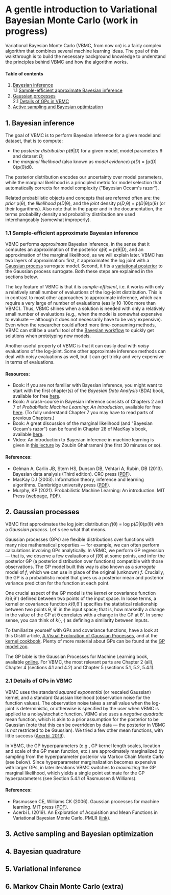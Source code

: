 # A gentle introduction to Variational Bayesian Monte Carlo (work in progress)

Variational Bayesian Monte Carlo (VBMC, from now on) is a fairly complex algorithm that combines several machine learning ideas.
The goal of this walkthrough is to build the necessary background knowledge to understand the principles behind VBMC and how the algorithm works.

#### Table of contents

1. [Bayesian inference](#1-bayesian-inference)    
1.1 [Sample-efficient approximate Bayesian inference](#11-sample-efficient-approximate-bayesian-inference)
2. [Gaussian processes](#2-gaussian-processes)    
2.1 [Details of GPs in VBMC](#21-details-of-gps-in-vbmc)
3. [Active sampling and Bayesian optimization](#3-active-sampling-and-bayesian-optimization)

## 1. Bayesian inference

The goal of VBMC is to perform Bayesian inference for a given model and dataset, that is to compute:
- the *posterior distribution* p(θ|*D*) for a given model, model parameters θ and dataset *D*;
- the *marginal likelihood* (also known as *model evidence*) p(*D*) = ∫p(*D*|θ)p(θ)dθ.

The posterior distribution encodes our uncertainty over model parameters, while the marginal likelihood is a principled metric for model selection that automatically corrects for model complexity ("Bayesian Occam's razor").

Related probabilistic objects and concepts that are referred often are: the *prior* p(θ), the *likelihood* p(*D*|θ), and the *joint* density p(*D*,θ) = p(*D*|θ)p(θ) (or their logarithms). Also note that in the paper and in the documentation, the terms probability density and probability distribution are used interchangeably (somewhat improperly).

### 1.1 Sample-efficient approximate Bayesian inference

VBMC performs *approximate* Bayesian inference, in the sense that it computes an approximation of the posterior q(θ) ≈ p(θ|*D*), and an approximation of the marginal likelihood, as we will explain later. VBMC has two layers of approximation: first, it approximates the log joint with a [Gaussian process](#gaussian-processes) surrogate model. Second, it fits a [variational posterior](#variational-inference) to the Gaussian process surrogate. Both these steps are explained in the sections below.

The key feature of VBMC is that it is *sample-efficient*, i.e. it works with only a relatively small number of evaluations of the log-joint distribution. This is in contrast to most other approaches to approximate inference, which can require a very large of number of evaluations (easily 10-100x more than VBMC). Thus, VBMC shines when a solution is needed with only a relatively small number of evaluations (e.g., when the model is somewhat expensive to evaluate — although it does not necessarily have to be *very* expensive). Even when the researcher could afford more time-consuming methods, VBMC can still be a useful tool of the [Bayesian workflow](https://arxiv.org/abs/2011.01808) to quickly get solutions when prototyping new models.

Another useful property of VBMC is that it can easily deal with *noisy* evaluations of the log-joint. Some other approximate inference methods can deal with noisy evaluations as well, but it can get tricky and very expensive in terms of evaluations.

#### Resources:

- Book: If you are not familiar with Bayesian inference, you might want to start with the first chapter(s) of the *Bayesian Data Analysis* (BDA) book, available for free [here](https://users.aalto.fi/~ave/BDA3.pdf).
- Book: A crash-course in Bayesian inference consists of Chapters 2 and 7 of *Probabilistic Machine Learning: An Introduction*, available for free [here](https://github.com/probml/pml-book/releases/latest/download/pml1.pdf). (To fully understand Chapter 7 you may have to read parts of previous Chapters.)
- Book: A great discussion of the marginal likelihood (and "Bayesian Occam's razor") can be found in Chapter 28 of MacKay's book, available [here](http://www.inference.org.uk/itprnn/book.pdf).
- Video: An introduction to Bayesian inference in machine learning is given in [this lecture](https://www.youtube.com/watch?v=mgBrXnjF8R4) by Zoubin Ghahramani (the first 30 minutes or so).


#### References:
- Gelman A, Carlin JB, Stern HS, Dunson DB, Vehtari A, Rubin, DB (2013). Bayesian data analysis (Third edition). CRC press ([PDF](https://users.aalto.fi/~ave/BDA3.pdf)).
- MacKay DJ (2003). Information theory, inference and learning algorithms. Cambridge university press ([PDF](http://www.inference.org.uk/itprnn/book.pdf)).
- Murphy, KP (2021). Probabilistic Machine Learning: An introduction. MIT Press ([webpage](https://probml.github.io/pml-book/book1.html), [PDF](https://github.com/probml/pml-book/releases/latest/download/pml1.pdf)).

## 2. Gaussian processes

VBMC first approximates the log joint distribution *f*(θ) = log p(*D*|θ)p(θ) with a *Gaussian process*. Let's see what that means.

Gaussian processes (GPs) are flexible distributions over functions with many nice mathematical properties — for example, we can often perform calculations involving GPs analytically. In VBMC, we perform GP regression — that is, we observe a few evaluations of *f*(θ) at some points, and infer the posterior GP (a posterior distribution over functions) compatible with those observations. The GP model built this way is also known as a *surrogate* model of *f*, which we can use in place of the original (unknown) *f*. 
Crucially, the GP is a probabilistic model that gives us a posterior mean and posterior variance prediction for the function at each point.

One crucial aspect of the GP model is the *kernel* or covariance function *k*(θ,θ') defined between two points of the input space. 
In loose terms, a kernel or covariance function *k*(θ,θ') specifies the statistical relationship between two points θ, θ' in the input space; that is, how markedly a change in the value of the GP at θ correlates with a change in the GP at θ'. In some sense, you can think of *k*(⋅,⋅) as defining a similarity between inputs. 

To familiarize yourself with GPs and covariance functions, have a look at this Distill article, [A Visual Exploration of Gaussian Processes](https://distill.pub/2019/visual-exploration-gaussian-processes/), and at the [kernel cookbook](https://www.cs.toronto.edu/~duvenaud/cookbook/).
Plenty of more material about GPs can be found at the [GP model zoo](https://jejjohnson.github.io/gp_model_zoo/intro/).

The GP bible is the Gaussian Processes for Machine Learning book, available [online](http://www.gaussianprocess.org/gpml/chapters/RW.pdf). For VBMC, the most relevant parts are Chapter 2 (all), Chapter 4 (sections 4.1 and 4.2) and Chapter 5 (sections 5.1, 5.2, 5.4.1).

### 2.1 Details of GPs in VBMC

VBMC uses the standard *squared exponential* (or rescaled Gaussian) kernel, and a standard Gaussian likelihood (observation noise for the function values). The observation noise takes a small value when the log-joint is deterministic, or otherwise is specified by the user when VBMC is applied to a noisy/stochatic function.
VBMC also uses a *negative quadratic* mean function, which is akin to a prior assumption for the posterior to be Gaussian (note that this can be overridden by data — the posterior in VBMC is *not* restricted to be Gaussian). We tried a few other mean functions, with little success ([Acerbi, 2019](http://proceedings.mlr.press/v96/acerbi19a.html)).

In VBMC, the GP hyperparameters (e.g., GP kernel length scales, location and scale of the GP mean function, etc.) are approximately marginalized by sampling from the hyperparameter posterior via Markov Chain Monte Carlo (see below).
Since hyperparameter marginalization becomes expensive with larger GPs, in later iterations VBMC switches to *maximizing* the GP marginal likelihood, which yields a single point estimate for the GP hyperparameters (see Section 5.4.1 of Rasmussen & Williams).

#### References:
- Rasmussen CE, Williams CK (2006). Gaussian processes for machine learning. MIT press ([PDF](http://www.gaussianprocess.org/gpml/chapters/RW.pdf)).
- Acerbi L (2019). An Exploration of Acquisition and Mean Functions in Variational Bayesian Monte Carlo. PMLR ([link](http://proceedings.mlr.press/v96/acerbi19a.html)).

## 3. Active sampling and Bayesian optimization



## 4. Bayesian quadrature

## 5. Variational inference

## 6. Markov Chain Monte Carlo (extra)
